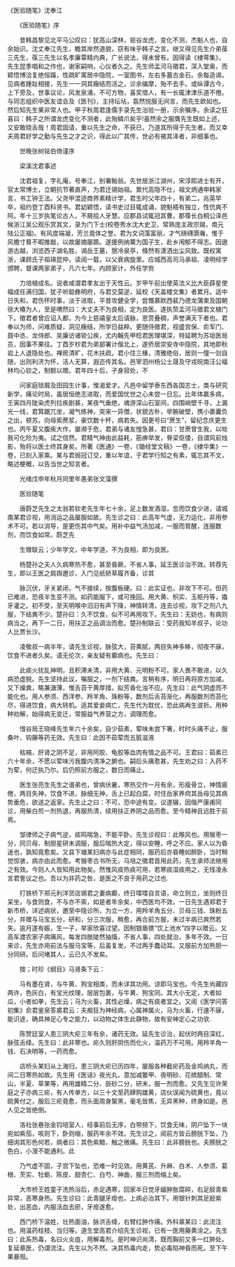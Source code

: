 <!-- { "loadSidebar": true } -->
《医验随笔》沈奉江

　　《医验随笔》序

　　昔韩昌黎见北平马公叹曰：犹高山深林，钜谷龙虎，变化不测，杰魁人也，自余始识。沈丈奉江先生，瞻其岸然道貌，窃有味乎韩子之言。继又得见先生介弟葆三先生，葆三先生以名孝廉覃精内典，广长说法，得未曾有。因得读《棣萼集》，先生昆季唱和之作也，谢家嗣响，心仪者久之。先生师盂河马徵君，深入堂奥，而颖悟博洽复绝恒蹊，性疏旷寓居中隐院，一室图书，左右多蓄古金石。余每造谒，见病者踵趾相接，先生一一洞其癥结而活之。诊余编摩，殆不去手。或纵谭古今，上下旁及，世事议论，风发泉涌，不可方物，喜奖借人，有一长辄津津乐道不倦。与同志组织中医友谊会及《医刊》，主持坛坫，翕然悦服无间言，而先生欧如也。然后知先生果非常人也。甲子秋周君逢儒手录先生治验一册，示余嘱序。余读之狂喜曰：韩子之所谓龙虎变化不测者，此殆鳞爪矣乎!虽然余之服膺先生既如上述，又安敢晓舌哉！周君固请，重以先生之命，不获已，乃道其所得于先生者。而又幸夫周君好学之勤与先生之才之识，得此以广其传，世必有被其泽者，非细事也。

　　世晚张树铭伯倚谨序

　　梁溪沈君事述

　　沈君祖复，字礼庵，号奉江，别署鲐翁。先世居浙江湖州，宋淳熙进士有开，官太常博士，立朝抗节著直声，为君迁锡始祖。累代高隐不仕，祖文炳通申韩家言，书工钟王法。父尧甲混迹商界素精计学，君生时父年四十，有弟二，兆英早卒，祖约登丁酉科贤书。君幼颖悟，读书史过目辄成诵，貌魁梧有独立，性伉爽不阿。年十三岁执笔论古人，不屑拾人牙慧。应郡县试辄冠其曹。郡尊长白桐公泽邑候浙江吴公观乐赏其文，录为门下士(校卷秀水沈大史卫，常熟庞主政宗瑚，南元陆公正福)。有风度端凝，芳兰竟体之誉。君为文词藻富丽，才气磅礴灏瀚，惟于风檐寸晷不暇推敲，以故屡摘屡踬。遂援例纳粟为国子生，赴乡闱郁不得志。因遨游古越，浏览西子湖名胜，谒岳王墓，憩冷泉亭，倏然有潇洒出尘风致。既权寓浙，课顾氏子祖瑛昆仲，读阅一载，以父衰病旋里。应城西高司马承祖、凌明经学颁聘，督课两家弟子，凡六七年。内顾家计，外任学赀

　　力培植成名。说者咸谓君孝友出于天性云。岁甲午前出使英法义比大臣薜星使福成任满归国，犹子听聪彝明府，与君交莫逆，延校《天盖楼文集》者累月。适中日失和，君伤怀时事，淡于进取，平昔攻健全学，尝慨慕欧西裴乃德龙蒲束及国朝徐大椿为人，至是喟然曰：大丈夫不为良相，定为良医。遂执贽孟河马徵君文植门下。徵君者曾应诏入都，为今上慈禧皇太后请脉，恩赏叠稠，声誉满天下者也。君奉以为师，问难质疑，洞见癥结，所学日益粹。更随侍徵君，视盛宫保、俞军门、聂中丞、龙侍郎、吴廉访诸钜公疾，尤内翰先甲稔君医理堪深，特延聘为苏垣医局员，因事不果往。丁酉岁杪君为弟部署计偕北上，遂侨居崇安寺中隐院，其地即秋岩上人退隐处也。禅房清旷，花木扶疏，君小住三椽，清雅绝俗，居则一僮一剑自随，出则利济为怀，活人无算，遐迩传其名。邑宰泗州杨公士晟及守戎皖南汪公福林均心钦之，制额以赠。君年四十后，孑身寂处，不

　　问家庭琐屑及田园生计事，惟渴爱才。凡邑中留学泰东西各国志士，类与研究新学，痛论时局，虽居恒绝志进取，而爱国忧世之心未尝一日忘。比年体羸多病，壬寅四月陡染虎列拉疾剧甚，某夜气垂绝，魂游深山石室间，四围峭壁千寻，上漏光一线，君箕踞兀坐，凝气练神，突来一异僧，状貌古朴，举腕破壁，携小裹囊负之出，顿苏。向母索蔗浆，豪饮数十杯，病若失。因更号曰“蔗生”，留纪念庆更生也。丙午夏又腹疾大作，屡濒于危，君弟与诸友惶急甚，君曰：甘蔗曾生我，以啖我可化险为夷。试之信然。君精气神由此益耗，筋痹举发，脊梁伛偻，自谓风前烛影，殆将以医士终其身矣。所著《医通》一卷，《锄经堂文稿》一卷，《棣华集》一卷，已刻入家乘。某与君弱冠订交，重以年谊，于君学行知之有素，辄忘其不文，略述梗概，以告当世之知言者。

　　光绪戊申年秋月同里年愚弟张文藻撰

　　医验随笔

　　唐蔚芝先生之太翁若钦老先生年七十余，足上数发酒湿，忽而饮食少进，请城南某君诊视，用消运之品屡服如故。先生诊之曰：此高年气虚，无力运化，非用参术不可。若以消导，是更伤其中气矣。用补中益气汤加减，一服而胃醒，连服数剂，而饮食如常。蔚芝先

　　生赠联云；少年学文，中年学道，不为良相，即为良医。

　　杨楚孙之夫人久病寒热不愈，甚至昏厥，不省人事，延王医诊治不效。转荐先生，即以王医之肩舆邀诊，入门见纸轿草履齐备，诊其

　　脉沉伏，牙关紧闭，气不接续，按腹板硬。曰：此实证也，非攻下不可。但药已难进，恐夜半生变不测。如药能服下，或可挽回。用大黄、枳实、玉枢丹等，撬牙灌之。初不受，至天明喉中汨汨有声下降，神情转清，连去诊视，攻下之剂八九服，下结粪不少。楚孙曰：久不饮食，似不可再用攻下。先生曰：无妨也，有病则病当之。再下一二日，用扶正之品调治而愈。楚孙制联云：受药我知羊叔子，论功人比贾长沙。

　　凌敬叔一病半年，请先生诊视，脉弦大，苔黄腻，两目失神多眵，彻夜不寐，饮食不进者久矣。语无伦次，亲友疑有癫病也。先生曰：

　　此痰火扰乱神明，且积滞未清，非用大黄、元明粉不可。家人畏不敢进，以久病恐虚脱。先生坚持此议，嘱服之，一剂下结粪。言稍有序，明日再将原方加减。又下燥粪，略兼溏薄，惟舌苔干黄厚措，拟芳香化浊不应。先生曰：此气阴虚而不能化也。用人参须、西洋参、羚羊角、珠粉等，数剂后舌苔渐化，再服数剂而苔化尽，得进饮食，病大转机。适其爱妾病亡，先生代为耽忧，恐此病再生波折。用种种劝解，始得病无变迁，常服益气养营之方，调理而愈。

　　惜谷局王晓峰先生年六十余矣，自少茹素，荤味未尝下箸，时时头痛不止，服桑叶、钩藤等药无效。先生曰：此因不茹荤而五脏滋液

　　枯槁，肝肾之阴不足，非用阿胶、龟胶等血肉有情之品不可。王君曰：茹素已六十年余，不愿以荤味污我腹内清净之腑也。嗣后头痛愈甚，先生劝之曰：入药不为荤，何迂执乃尔。后仍照前方服之，数日而痛止。

　　医生张亮生先生之谱弟也，曾病伏暑，寒热交作一月有余，形瘦骨立，神情疲倦，两目失神，饮食不进，脉细无神，舌上已起白腐，时住岳家养疴其岳母见其病势垂危，欲送之返家。先生止之曰：不可，恐中途有变。议遂辍，因偕严康甫同诊，用柴白煎一剂热退，再服热清，续用扶正养阴之品而愈。至今精神且远胜于前焉。

　　邹律师之子病气逆，痰鸣喘急，不能平卧。先生诊视曰：此喉风也。用猴枣一分，同贝母、制胆星研末调服，服后喘热大定，得以安睡，呼之不应。家人以为昏迷也，孰知竟愈矣。又县下塘某妇病亦与此症相同，服药后亦昏睡如醉卧，当时稍觉惊骇，病亦由此而愈。考猴枣古书所无，马培之徵君首用此药，先生承师法继用之有效。今则人人皆知用此物矣。然惟风痰热痰可用，若寒痰湿痰用之，无怪凌永言君訾议之也。吾以为非药之咎，是医之不良于用药之过也.

　　打铁桥下郑元利洋货店锡君之妻病癫，终日喋喋自言语，命立则立，坐则终日呆坐，与食则食，不与亦不索，如是者年余矣，中西医均不效。一日先生遇郑君于新市桥，详述病状，邀至中隐诊所，为立一方，用羚羊角五分、贝母三钱、珠粉五分，并赠与马宝五分，研和，分三次服，稍愈，再合前方服，未过半病已爽然若失。逾月遂有娠，生一子，举家欣喜过望。因制银盾镌“饮上池水”四字以赠云。又高车渡农家子病痛风，每发四肢陡然抽搐，不省人事，四处就治，多年不效。一日来诊，先生亦用前法与服马宝等，后虽复发，不过两手蠢动耳。又服前方加熊胆一分同研。后问堵其人，云已久不发矣。

　　按；时珍《纲目》马肾条下云：

　　马有墨在肾，与牛黄、狗宝相类，而未详其功用。谅即马宝也。今先生尚藏四两许，色灰白，有宝光纹理，层层包裹，与牛黄、狗宝同。其大小无定，大者如瓜，小者如拳，先生云；马为火畜，其性必燥，病之有痰者宜之。又阅《医学问答初集》俞君鉴泉答裘君云：夫痴狂为神经病，心属神属火，马为火畜，行速不寐，能识途，确具神足心专之能力，以动物之体生此静物，故有安神定心之功欤.

　　陈赞廷室人患三阴大疟三年有余，诸药无效。延先生诊治，起伏时两目深红，脉弦舌绛。先生曰：此非寒也。疟久则肝阴伤而化火，温药万不可用。用羚羊角一钱、石决明等，一药而愈。

　　店桥头某妇从上海归，患三阴大疟已历四年，屡服各种截疟药及金鸡纳丸，而间二日寒热如故。先生用《医话》夜光丸，意加减鳖甲、夜明砂、花槟醋制、常山，半夏、草果等，再用雄精二分、辰砂二分，研末，服一剂而愈。又先生见许荣庭之子亦病三疟，有人传单方，以三十文至药肆购雄黄，店伙误闻为硫黄也，竟以硫黄付之，服后三疟竟愈，而头面周身黧黑，毫毛皆焦，无异黑种，终身如是。邑人见之皆绝倒。

　　洛社张巷张金钧培室人，经事前后无序，白带频下，饮食无味，阴户坠下一块宛如紫茄，咳则下，卧则缩，服药年余不效。先生诊之，阅前方皆云膀胱下坠，乃细询其形色何若，病者曰：其色紫黯，触之微痛。先生曰：此非膀胱也。夫膀胱之色白，小溲不能通利。此

　　乃气虚不固，子宫下坠也，恐难一时见效。用黄芪、升麻、白术、人参须、葛根、芡实、牡蛎、陈皮、甜杏仁、白芍、神曲，服三剂而缩上矣。

　　大市桥王姓童子洗热浴后，赤足遇寒，回家半日觉牙龈肿胀腐碎，右足胫青紫异常，恶寒身热。先生诊曰：此青腿牙疳也，上病必治其下。用银针刺其足胫紫处，出恶血，内服活血去瘀，牙疳遂愈。

　　西门桥下温姓，壮热面油，脉洪舌绛，右臂红肿作痛。外科章某曰：此流注也。用温药桂枝、当归等。道生堂高君介绍先生诊视，已有一医用藤黄涂之。先生曰：此系热毒，名曰火炎疽，用解毒剂。是时神识尚清，既而胸前又多一红肿处。复延章医，仍谓流注。先生以为不然。决其热毒内走，势必毒陷神昏而死。至下午果暴殂。

